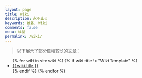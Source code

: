 ```yaml
---
layout: page
title: Wiki
description: 永不止步
keywords: 维基, Wiki
comments: false
menu: 维基
permalink: /wiki/
---
```


> 以下展示了部分篇幅较长的文章：

<ul class="listing">
{% for wiki in site.wiki %}
{% if wiki.title != "Wiki Template" %}
<li class="listing-item"><a href="{{ wiki.url }}">{{ wiki.title }}</a></li>
{% endif %}
{% endfor %}
</ul>
